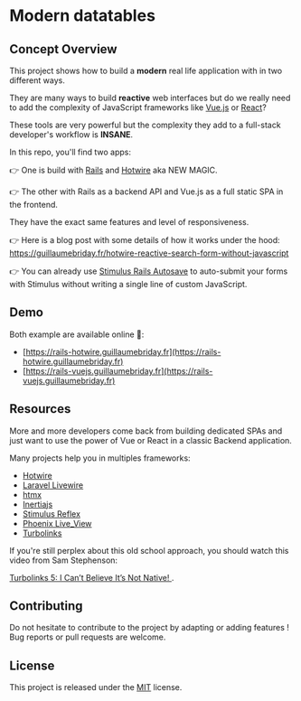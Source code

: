 # Modern datatables

## Concept Overview

This project shows how to build a **modern** real life application with in two different ways.

They are many ways to build **reactive** web interfaces but do we really need to add the complexity of JavaScript frameworks like [Vue.js](https://vuejs.org/) or [React](https://reactjs.org/)?

These tools are very powerful but the complexity they add to a full-stack developer's workflow is **INSANE**.

In this repo, you'll find two apps:

👉 One is build with [Rails](https://rubyonrails.org/) and [Hotwire](https://hotwire.dev/) aka NEW MAGIC.

👉 The other with Rails as a backend API and Vue.js as a full static SPA in the frontend.

They have the exact same features and level of responsiveness.

👉 Here is a blog post with some details of how it works under the hood: https://guillaumebriday.fr/hotwire-reactive-search-form-without-javascript

👉 You can already use [Stimulus Rails Autosave](https://www.stimulus-components.com/docs/stimulus-rails-autosave) to auto-submit your forms with Stimulus without writing a single line of custom JavaScript.

## Demo

Both example are available online 🥳:

- [https://rails-hotwire.guillaumebriday.fr](https://rails-hotwire.guillaumebriday.fr)
- [https://rails-vuejs.guillaumebriday.fr](https://rails-vuejs.guillaumebriday.fr)

## Resources

More and more developers come back from building dedicated SPAs and just want to use the power of Vue or React in a classic Backend application.

Many projects help you in multiples frameworks:
- [Hotwire](https://hotwire.dev/)
- [Laravel Livewire](https://laravel-livewire.com/)
- [htmx](https://github.com/bigskysoftware/htmx)
- [Inertiajs](https://inertiajs.com/)
- [Stimulus Reflex](https://docs.stimulusreflex.com/)
- [Phoenix Live_View](https://github.com/phoenixframework/phoenix_live_view)
- [Turbolinks](https://github.com/turbolinks/turbolinks)

If you're still perplex about this old school approach, you should watch this video from Sam Stephenson:

[Turbolinks 5: I Can’t Believe It’s Not Native! ](https://www.youtube.com/watch?v=SWEts0rlezA).

## Contributing

Do not hesitate to contribute to the project by adapting or adding features ! Bug reports or pull requests are welcome.

## License

This project is released under the [MIT](http://opensource.org/licenses/MIT) license.
